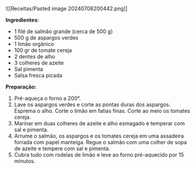 ![[Receitas/Pasted image 20240708200442.png]]

**Ingredientes:**

- 1 filé de salmão grande (cerca de 500 g)
- 500 g de aspargos verdes
- 1 limão orgânico
- 100 gr de tomate cereja
- 2 dentes de alho
- 3 colheres de azeite
- Sal pimenta
- Salsa fresca picada

**Preparação:**

1. Pré-aqueça o forno a 200°.
2. Lave os aspargos verdes e corte as pontas duras dos aspargos. Esprema o alho. Corte o limão em fatias finas. Corte ao meio os tomates cereja.
3. Marinar em duas colheres de azeite e alho esmagado e temperar com sal e pimenta.
4. Arrume o salmão, os aspargos e os tomates cereja em uma assadeira forrada com papel manteiga. Regue o salmão com uma colher de sopa de azeite e tempere com sal e pimenta.
5. Cubra tudo com rodelas de limão e leve ao forno pré-aquecido por 15 minutos.
